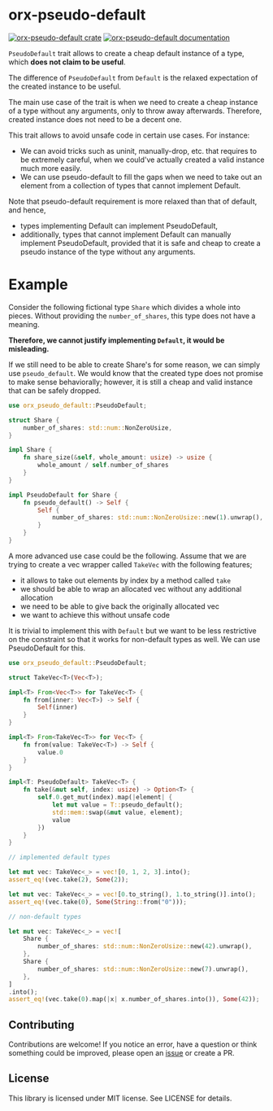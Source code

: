 # orx-pseudo-default

[![orx-pseudo-default crate](https://img.shields.io/crates/v/orx-pseudo-default.svg)](https://crates.io/crates/orx-pseudo-default)
[![orx-pseudo-default documentation](https://docs.rs/orx-pseudo-default/badge.svg)](https://docs.rs/orx-pseudo-default)

`PseudoDefault` trait allows to create a cheap default instance of a type, which **does not claim to be useful**.

The difference of `PseudoDefault` from `Default` is the relaxed expectation of the created instance to be useful.

The main use case of the trait is when we need to create a cheap instance of a type without any arguments, only to throw away afterwards. Therefore, created instance does not need to be a decent one.

This trait allows to avoid unsafe code in certain use cases. For instance:
* We can avoid tricks such as uninit, manually-drop, etc. that requires to be extremely careful, when we could've actually created a valid instance much more easily.
* We can use pseudo-default to fill the gaps when we need to take out an element from a collection of types that cannot implement Default.

Note that pseudo-default requirement is more relaxed than that of default, and hence,
* types implementing Default can implement PseudoDefault,
* additionally, types that cannot implement Default can manually implement PseudoDefault, provided that it is safe and cheap to create a pseudo instance of the type without any arguments.

# Example

Consider the following fictional type `Share` which divides a whole into pieces. Without providing the `number_of_shares`, this type does not have a meaning.

**Therefore, we cannot justify implementing `Default`, it would be misleading.**

If we still need to be able to create Share's for some reason, we can simply use `pseudo_default`. We would know that the created type does not promise to make sense behaviorally; however, it is still a cheap and valid instance that can be safely dropped.

```rust
use orx_pseudo_default::PseudoDefault;

struct Share {
    number_of_shares: std::num::NonZeroUsize,
}

impl Share {
    fn share_size(&self, whole_amount: usize) -> usize {
        whole_amount / self.number_of_shares
    }
}

impl PseudoDefault for Share {
    fn pseudo_default() -> Self {
        Self {
            number_of_shares: std::num::NonZeroUsize::new(1).unwrap(),
        }
    }
}
```

A more advanced use case could be the following. Assume that we are trying to create a vec wrapper called `TakeVec` with the following features;
* it allows to take out elements by index by a method called `take`
* we should be able to wrap an allocated vec without any additional allocation
* we need to be able to give back the originally allocated vec
* we want to achieve this without unsafe code

It is trivial to implement this with `Default` but we want to be less restrictive on the constraint so that it works for non-default types as well. We can use PseudoDefault for this.

```rust
use orx_pseudo_default::PseudoDefault;

struct TakeVec<T>(Vec<T>);

impl<T> From<Vec<T>> for TakeVec<T> {
    fn from(inner: Vec<T>) -> Self {
        Self(inner)
    }
}

impl<T> From<TakeVec<T>> for Vec<T> {
    fn from(value: TakeVec<T>) -> Self {
        value.0
    }
}

impl<T: PseudoDefault> TakeVec<T> {
    fn take(&mut self, index: usize) -> Option<T> {
        self.0.get_mut(index).map(|element| {
            let mut value = T::pseudo_default();
            std::mem::swap(&mut value, element);
            value
        })
    }
}

// implemented default types

let mut vec: TakeVec<_> = vec![0, 1, 2, 3].into();
assert_eq!(vec.take(2), Some(2));

let mut vec: TakeVec<_> = vec![0.to_string(), 1.to_string()].into();
assert_eq!(vec.take(0), Some(String::from("0")));

// non-default types

let mut vec: TakeVec<_> = vec![
    Share {
        number_of_shares: std::num::NonZeroUsize::new(42).unwrap(),
    },
    Share {
        number_of_shares: std::num::NonZeroUsize::new(7).unwrap(),
    },
]
.into();
assert_eq!(vec.take(0).map(|x| x.number_of_shares.into()), Some(42));
```

## Contributing

Contributions are welcome! If you notice an error, have a question or think something could be improved, please open an [issue](https://github.com/orxfun/orx-pseudo-default/issues/new) or create a PR.

## License

This library is licensed under MIT license. See LICENSE for details.
